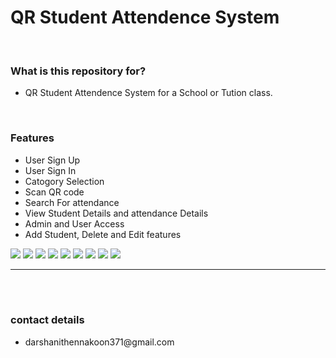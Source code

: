 <html>
    <head>    
    </head>
    <body>
        <h1>  QR Student Attendence System</h1>
        <br>
        <h3>What is this repository for?</h3>
        <ul>
            <li> QR Student Attendence System for a School or Tution class. </li>
        </ul><br>
        <h3>Features</h3>
        <ul>
            <li>User Sign Up</li>
            <li>User Sign In</li>
            <li>Catogory Selection</li>
            <li>Scan QR code </li>
            <li>Search For attendance </li>
            <li>View Student Details and attendance Details</li>
            <li>Admin and User Access</li>
            <li>Add Student, Delete and Edit features</li>
        </ul>
        <img src = "screenshots/1.jpg">
          <img src = "screenshots/2.jpg">
          <img src = "screenshots/3.jpg">
          <img src = "screenshots/4.jpg">
          <img src = "screenshots/5.jpg">
          <img src = "screenshots/6.jpg">
          <img src = "screenshots/7.jpg">
          <img src = "screenshots/8.jpg">
          <img src = "screenshots/9.jpg">
        <hr>   
  <br><br>
        <h3>contact details</h3>
        <ul>
            <li>darshanithennakoon371@gmail.com</li>
        </ul>
    </body>
</html>
